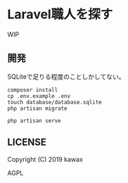 # Laravel職人を探す

WIP

## 開発
SQLiteで足りる程度のことしかしてない。

```
composer install
cp .env.example .env
touch database/database.sqlite
php artisan migrate

php artisan serve
```

## LICENSE
Copyright (C) 2019 kawax

AGPL
